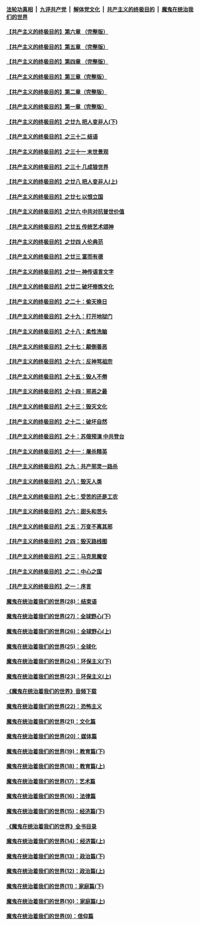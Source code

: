 ####  [法轮功真相](../../../../basic/blob/master/README.md?t=04040130) &nbsp;|&nbsp; [九评共产党](../../../../9ping.md/blob/master/README.md?t=04040130) &nbsp;|&nbsp; [解体党文化](../../../../jtdwh.md/blob/master/README.md?t=04040130)  &nbsp;|&nbsp; [共产主义的终极目的](../../../../gczydzjmd.md/blob/master/README.md?t=04040130) &nbsp;|&nbsp; [魔鬼在统治我们的世界](../../../../mgztzwmdsj.md/blob/master/README.md?t=04040130) 

#### [【共产主义的终极目的】第六章 （完整版）](../pages/nsc422/n11428913.md?t=04040130) 

#### [【共产主义的终极目的】第五章 （完整版）](../pages/nsc422/n11428912.md?t=04040130) 

#### [【共产主义的终极目的】第四章 （完整版）](../pages/nsc422/n11428907.md?t=04040130) 

#### [【共产主义的终极目的】第三章（完整版）](../pages/nsc422/n11428848.md?t=04040130) 

#### [【共产主义的终极目的】第二章（完整版）](../pages/nsc422/n11428831.md?t=04040130) 

#### [【共产主义的终极目的】第一章（完整版）](../pages/nsc422/n11417651.md?t=04040130) 

#### [【共产主义的终极目的】之廿九 把人变非人(下)](../pages/nsc422/n11344140.md?t=04040130) 

#### [【共产主义的终极目的】之三十二 结语](../pages/nsc422/n11360535.md?t=04040130) 

#### [【共产主义的终极目的】之三十一 末世景观](../pages/nsc422/n11351129.md?t=04040130) 

#### [【共产主义的终极目的】之三十 几成狼世界](../pages/nsc422/n11348280.md?t=04040130) 

#### [【共产主义的终极目的】之廿八 把人变非人(上)](../pages/nsc422/n11340492.md?t=04040130) 

#### [【共产主义的终极目的】之廿七 以恨立国](../pages/nsc422/n11336944.md?t=04040130) 

#### [【共产主义的终极目的】之廿六 中共对抗普世价值](../pages/nsc422/n11324785.md?t=04040130) 

#### [【共产主义的终极目的】之廿五 传统艺术颂神](../pages/nsc422/n11296396.md?t=04040130) 

#### [【共产主义的终极目的】之廿四 人伦典范](../pages/nsc422/n11296397.md?t=04040130) 

#### [【共产主义的终极目的】之廿三 富而有德](../pages/nsc422/n11283598.md?t=04040130) 

#### [【共产主义的终极目的】之廿一 神传语言文字](../pages/nsc422/n11263265.md?t=04040130) 

#### [【共产主义的终极目的】之廿二 破坏修炼文化](../pages/nsc422/n11245728.md?t=04040130) 

#### [【共产主义的终极目的】之二十：偷天换日](../pages/nsc422/n11238846.md?t=04040130) 

#### [【共产主义的终极目的】之十九：打开地狱门](../pages/nsc422/n11206376.md?t=04040130) 

#### [【共产主义的终极目的】之十八：柔性洗脑](../pages/nsc422/n11199994.md?t=04040130) 

#### [【共产主义的终极目的】之十七：颠倒善恶](../pages/nsc422/n11179782.md?t=04040130) 

#### [【共产主义的终极目的】之十六：反神骂祖宗](../pages/nsc422/n11166798.md?t=04040130) 

#### [【共产主义的终极目的】之十五：毁人不倦](../pages/nsc422/n11166792.md?t=04040130) 

#### [【共产主义的终极目的】之十四：邪恶之最](../pages/nsc422/n11150249.md?t=04040130) 

#### [【共产主义的终极目的】之十三：毁灭文化](../pages/nsc422/n11135227.md?t=04040130) 

#### [【共产主义的终极目的】之十二：破坏自然](../pages/nsc422/n11135214.md?t=04040130) 

#### [【共产主义的终极目的】之十：苏俄预演 中共登台](../pages/nsc422/n11118424.md?t=04040130) 

#### [【共产主义的终极目的】之十一：屠杀精英](../pages/nsc422/n11118442.md?t=04040130) 

#### [【共产主义的终极目的】之九：共产邪灵一路杀](../pages/nsc422/n11114139.md?t=04040130) 

#### [【共产主义的终极目的】之八：毁灭人类](../pages/nsc422/n11108503.md?t=04040130) 

#### [【共产主义的终极目的】之七：受苦的还是工农](../pages/nsc422/n11101809.md?t=04040130) 

#### [【共产主义的终极目的】之六：甜头和苦头](../pages/nsc422/n11096971.md?t=04040130) 

#### [【共产主义的终极目的】之五：万变不离其邪](../pages/nsc422/n11091285.md?t=04040130) 

#### [【共产主义的终极目的】之四：毁灭路线图](../pages/nsc422/n11086284.md?t=04040130) 

#### [【共产主义的终极目的】之三：马克思魔变](../pages/nsc422/n11061941.md?t=04040130) 

#### [【共产主义的终极目的】之二：中心之国](../pages/nsc422/n11047728.md?t=04040130) 

#### [【共产主义的终极目的】之一：序言](../pages/nsc422/n11086077.md?t=04040130) 

#### [魔鬼在统治着我们的世界(28)：结束语](../pages/nsc422/n10936246.md?t=04040130) 

#### [魔鬼在统治着我们的世界(27)：全球野心(下)](../pages/nsc422/n10928319.md?t=04040130) 

#### [魔鬼在统治着我们的世界(26)：全球野心(上)](../pages/nsc422/n10900318.md?t=04040130) 

#### [魔鬼在统治着我们的世界(25)：全球化](../pages/nsc422/n10788205.md?t=04040130) 

#### [魔鬼在统治着我们的世界(24)：环保主义(下)](../pages/nsc422/n10695307.md?t=04040130) 

#### [魔鬼在统治着我们的世界(23)：环保主义(上)](../pages/nsc422/n10688613.md?t=04040130) 

#### [《魔鬼在统治着我们的世界》音频下载](../pages/nsc422/n10635553.md?t=04040130) 

#### [魔鬼在统治着我们的世界(22)：恐怖主义](../pages/nsc422/n10614727.md?t=04040130) 

#### [魔鬼在统治着我们的世界(21)：文化篇](../pages/nsc422/n10597706.md?t=04040130) 

#### [魔鬼在统治着我们的世界(20)：媒体篇](../pages/nsc422/n10586579.md?t=04040130) 

#### [魔鬼在统治着我们的世界(19)：教育篇(下)](../pages/nsc422/n10564808.md?t=04040130) 

#### [魔鬼在统治着我们的世界(18)：教育篇(上)](../pages/nsc422/n10526970.md?t=04040130) 

#### [魔鬼在统治着我们的世界(17)：艺术篇](../pages/nsc422/n10499093.md?t=04040130) 

#### [魔鬼在统治着我们的世界(16)：法律篇](../pages/nsc422/n10485969.md?t=04040130) 

#### [魔鬼在统治着我们的世界(15)：经济篇(下)](../pages/nsc422/n10469975.md?t=04040130) 

#### [《魔鬼在统治着我们的世界》全书目录](../pages/nsc422/n10464261.md?t=04040130) 

#### [魔鬼在统治着我们的世界(14)：经济篇(上)](../pages/nsc422/n10457370.md?t=04040130) 

#### [魔鬼在统治着我们的世界(13)：政治篇(下)](../pages/nsc422/n10448270.md?t=04040130) 

#### [魔鬼在统治着我们的世界(12)：政治篇(上)](../pages/nsc422/n10444576.md?t=04040130) 

#### [魔鬼在统治着我们的世界(11)：家庭篇(下)](../pages/nsc422/n10440961.md?t=04040130) 

#### [魔鬼在统治着我们的世界(10)：家庭篇(上)](../pages/nsc422/n10435448.md?t=04040130) 

#### [魔鬼在统治着我们的世界(9)：信仰篇](../pages/nsc422/n10432159.md?t=04040130) 

